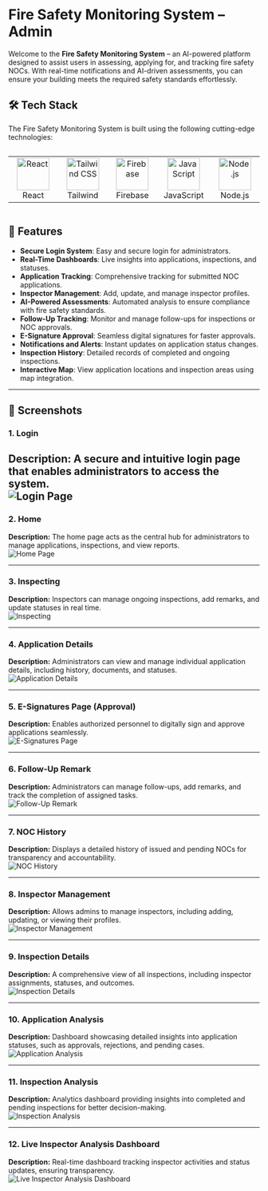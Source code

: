 # Fire Safety Monitoring System – Admin   

Welcome to the **Fire Safety Monitoring System** – an AI-powered platform designed to assist users in assessing, applying for, and tracking fire safety NOCs. With real-time notifications and AI-driven assessments, you can ensure your building meets the required safety standards effortlessly.  

## 🛠️ Tech Stack  

The Fire Safety Monitoring System is built using the following cutting-edge technologies:  

<div style="display: flex; align-items: flex-start;">
  <table align="center">
    <tr>
      <td align="center" width="96">
        <img src="https://techstack-generator.vercel.app/react-icon.svg" alt="React" width="65" height="65" />
        <br>React
      </td>
      <td align="center" width="96">
        <img src="https://skillicons.dev/icons?i=tailwind" width="65" height="65" alt="Tailwind CSS" />
        <br>Tailwind
      </td>
      <td align="center" width="96">
        <img src="https://skillicons.dev/icons?i=firebase" width="65" height="65" alt="Firebase" />
        <br>Firebase
      </td>
      <td align="center" width="96">
        <img src="https://techstack-generator.vercel.app/js-icon.svg" alt="JavaScript" width="65" height="65" />
        <br>JavaScript
      </td>
      <td align="center" width="96">
        <img src="https://techstack-generator.vercel.app/nginx-icon.svg" alt="Node.js" width="65" height="65" />
        <br>Node.js
      </td>
    </tr>
  </table>
</div>  

## 🌟 Features  
- **Secure Login System**: Easy and secure login for administrators.  
- **Real-Time Dashboards**: Live insights into applications, inspections, and statuses.  
- **Application Tracking**: Comprehensive tracking for submitted NOC applications.  
- **Inspector Management**: Add, update, and manage inspector profiles.  
- **AI-Powered Assessments**: Automated analysis to ensure compliance with fire safety standards.  
- **Follow-Up Tracking**: Monitor and manage follow-ups for inspections or NOC approvals.  
- **E-Signature Approval**: Seamless digital signatures for faster approvals.  
- **Notifications and Alerts**: Instant updates on application status changes.  
- **Inspection History**: Detailed records of completed and ongoing inspections.  
- **Interactive Map**: View application locations and inspection areas using map integration.  

---

## 📸 Screenshots  

### 1. Login  
**Description:** A secure and intuitive login page that enables administrators to access the system.  
![Login Page](https://drive.google.com/uc?id=19OcToZzGpmE9B9_YOrk3MK-PD3mf19UX)  
---

### 2. Home  
**Description:** The home page acts as the central hub for administrators to manage applications, inspections, and view reports.  
![Home Page](https://drive.google.com/uc?id=14v57bHnY_2K9oPe5rOdqja66fAb1_NuS)  

---

### 3. Inspecting  
**Description:** Inspectors can manage ongoing inspections, add remarks, and update statuses in real time.  
![Inspecting](https://drive.google.com/uc?id=1B162wgIAwfTHOBfs2TiZFyT6q1f1d0uN)  

---

### 4. Application Details  
**Description:** Administrators can view and manage individual application details, including history, documents, and statuses.  
![Application Details](https://drive.google.com/uc?id=1si6Uu-spUf6khFqSZSfNYV6LLTub8Q--)  

---

### 5. E-Signatures Page (Approval)  
**Description:** Enables authorized personnel to digitally sign and approve applications seamlessly.  
![E-Signatures Page](https://drive.google.com/uc?id=1h5oIP_owVxGzgCXKakwYgpnhkXmg8GJZ)  

---

### 6. Follow-Up Remark  
**Description:** Administrators can manage follow-ups, add remarks, and track the completion of assigned tasks.  
![Follow-Up Remark](https://drive.google.com/uc?id=10J_4ikSUOPRB0Uk6V3zXray19oRIxNGC)  

---

### 7. NOC History  
**Description:** Displays a detailed history of issued and pending NOCs for transparency and accountability.  
![NOC History](https://drive.google.com/uc?id=1AbbYmEDWUSAuM9VJzbgzpQTn5gIM4GdX)  

---

### 8. Inspector Management  
**Description:** Allows admins to manage inspectors, including adding, updating, or viewing their profiles.  
![Inspector Management](https://drive.google.com/uc?id=1BZOmtsdytb5UXdI4iDL3DI1IrP27n1B8)  

---

### 9. Inspection Details  
**Description:** A comprehensive view of all inspections, including inspector assignments, statuses, and outcomes.  
![Inspection Details](https://drive.google.com/uc?id=1fPKxB-GwKG3ZRkQspyyoh0JJeYO61zU8)  

---

### 10. Application Analysis  
**Description:** Dashboard showcasing detailed insights into application statuses, such as approvals, rejections, and pending cases.  
![Application Analysis](https://drive.google.com/uc?id=1918XoTuvcwc42AOcAwWwBg8XjRpiYTgc)  

---

### 11. Inspection Analysis  
**Description:** Analytics dashboard providing insights into completed and pending inspections for better decision-making.  
![Inspection Analysis](https://drive.google.com/uc?id=1ZMsRto-nrXP6w8cyFXtF1pU_q--3sGmT)  

---

### 12. Live Inspector Analysis Dashboard  
**Description:** Real-time dashboard tracking inspector activities and status updates, ensuring transparency.  
![Live Inspector Analysis Dashboard](https://drive.google.com/uc?id=1EVkXp1JGHClQEE8OKHBoWxGIMIA6CfH-)  
